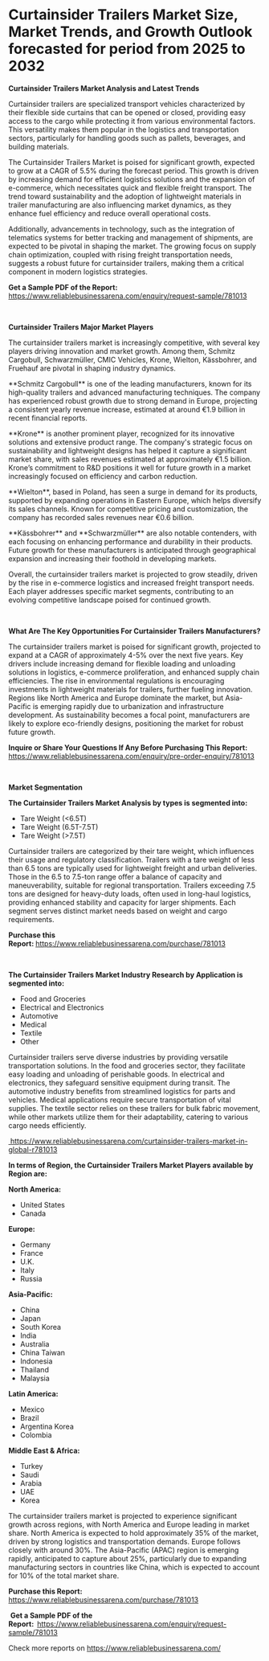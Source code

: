 <p><h1>Curtainsider Trailers Market Size, Market Trends, and Growth Outlook forecasted for period from 2025 to 2032</h1></p><p><strong>Curtainsider Trailers Market Analysis and Latest Trends</strong></p>
<p><p>Curtainsider trailers are specialized transport vehicles characterized by their flexible side curtains that can be opened or closed, providing easy access to the cargo while protecting it from various environmental factors. This versatility makes them popular in the logistics and transportation sectors, particularly for handling goods such as pallets, beverages, and building materials.</p><p>The Curtainsider Trailers Market is poised for significant growth, expected to grow at a CAGR of 5.5% during the forecast period. This growth is driven by increasing demand for efficient logistics solutions and the expansion of e-commerce, which necessitates quick and flexible freight transport. The trend toward sustainability and the adoption of lightweight materials in trailer manufacturing are also influencing market dynamics, as they enhance fuel efficiency and reduce overall operational costs.</p><p>Additionally, advancements in technology, such as the integration of telematics systems for better tracking and management of shipments, are expected to be pivotal in shaping the market. The growing focus on supply chain optimization, coupled with rising freight transportation needs, suggests a robust future for curtainsider trailers, making them a critical component in modern logistics strategies.</p></p>
<p><strong>Get a Sample PDF of the Report:&nbsp;</strong> <a href="https://www.reliablebusinessarena.com/enquiry/request-sample/781013?utm_campaign=2982&utm_medium=2&utm_source=Github&utm_content=ia&utm_term=30032025&utm_id=curtainsider-trailers">https://www.reliablebusinessarena.com/enquiry/request-sample/781013</a></p>
<p>&nbsp;</p>
<p><strong>Curtainsider Trailers Major Market Players</strong></p>
<p><p>The curtainsider trailers market is increasingly competitive, with several key players driving innovation and market growth. Among them, Schmitz Cargobull, Schwarzmüller, CMIC Vehicles, Krone, Wielton, Kässbohrer, and Fruehauf are pivotal in shaping industry dynamics.</p><p>**Schmitz Cargobull** is one of the leading manufacturers, known for its high-quality trailers and advanced manufacturing techniques. The company has experienced robust growth due to strong demand in Europe, projecting a consistent yearly revenue increase, estimated at around €1.9 billion in recent financial reports. </p><p>**Krone** is another prominent player, recognized for its innovative solutions and extensive product range. The company's strategic focus on sustainability and lightweight designs has helped it capture a significant market share, with sales revenues estimated at approximately €1.5 billion. Krone’s commitment to R&D positions it well for future growth in a market increasingly focused on efficiency and carbon reduction.</p><p>**Wielton**, based in Poland, has seen a surge in demand for its products, supported by expanding operations in Eastern Europe, which helps diversify its sales channels. Known for competitive pricing and customization, the company has recorded sales revenues near €0.6 billion.</p><p>**Kässbohrer** and **Schwarzmüller** are also notable contenders, with each focusing on enhancing performance and durability in their products. Future growth for these manufacturers is anticipated through geographical expansion and increasing their foothold in developing markets.</p><p>Overall, the curtainsider trailers market is projected to grow steadily, driven by the rise in e-commerce logistics and increased freight transport needs. Each player addresses specific market segments, contributing to an evolving competitive landscape poised for continued growth.</p></p>
<p>&nbsp;</p>
<p><strong>What Are The Key Opportunities For Curtainsider Trailers Manufacturers?</strong></p>
<p><p>The curtainsider trailers market is poised for significant growth, projected to expand at a CAGR of approximately 4-5% over the next five years. Key drivers include increasing demand for flexible loading and unloading solutions in logistics, e-commerce proliferation, and enhanced supply chain efficiencies. The rise in environmental regulations is encouraging investments in lightweight materials for trailers, further fueling innovation. Regions like North America and Europe dominate the market, but Asia-Pacific is emerging rapidly due to urbanization and infrastructure development. As sustainability becomes a focal point, manufacturers are likely to explore eco-friendly designs, positioning the market for robust future growth.</p></p>
<p><strong>Inquire or Share Your Questions If Any Before Purchasing This Report:</strong> <a href="https://www.reliablebusinessarena.com/enquiry/pre-order-enquiry/781013?utm_campaign=2982&utm_medium=2&utm_source=Github&utm_content=ia&utm_term=30032025&utm_id=curtainsider-trailers">https://www.reliablebusinessarena.com/enquiry/pre-order-enquiry/781013</a></p>
<p>&nbsp;</p>
<p><strong>Market Segmentation</strong></p>
<p><strong>The Curtainsider Trailers Market Analysis by types is segmented into:</strong></p>
<p><ul><li>Tare Weight (<6.5T)</li><li>Tare Weight (6.5T-7.5T)</li><li>Tare Weight (>7.5T)</li></ul></p>
<p><p>Curtainsider trailers are categorized by their tare weight, which influences their usage and regulatory classification. Trailers with a tare weight of less than 6.5 tons are typically used for lightweight freight and urban deliveries. Those in the 6.5 to 7.5-ton range offer a balance of capacity and maneuverability, suitable for regional transportation. Trailers exceeding 7.5 tons are designed for heavy-duty loads, often used in long-haul logistics, providing enhanced stability and capacity for larger shipments. Each segment serves distinct market needs based on weight and cargo requirements.</p></p>
<p><strong>Purchase this Report:&nbsp;</strong><a href="https://www.reliablebusinessarena.com/purchase/781013?utm_campaign=2982&utm_medium=2&utm_source=Github&utm_content=ia&utm_term=30032025&utm_id=curtainsider-trailers">https://www.reliablebusinessarena.com/purchase/781013</a></p>
<p>&nbsp;</p>
<p><strong>The Curtainsider Trailers Market Industry Research by Application is segmented into:</strong></p>
<p><ul><li>Food and Groceries</li><li>Electrical and Electronics</li><li>Automotive</li><li>Medical</li><li>Textile</li><li>Other</li></ul></p>
<p><p>Curtainsider trailers serve diverse industries by providing versatile transportation solutions. In the food and groceries sector, they facilitate easy loading and unloading of perishable goods. In electrical and electronics, they safeguard sensitive equipment during transit. The automotive industry benefits from streamlined logistics for parts and vehicles. Medical applications require secure transportation of vital supplies. The textile sector relies on these trailers for bulk fabric movement, while other markets utilize them for their adaptability, catering to various cargo needs efficiently.</p></p>
<p><a href="https://www.reliablebusinessarena.com/curtainsider-trailers-market-in-global-r781013?utm_campaign=2982&utm_medium=2&utm_source=Github&utm_content=ia&utm_term=30032025&utm_id=curtainsider-trailers">&nbsp;https://www.reliablebusinessarena.com/curtainsider-trailers-market-in-global-r781013</a></p>
<p><strong>In terms of Region, the Curtainsider Trailers Market Players available by Region are:</strong></p>
<p>
    <p> <strong> North America: </strong>
        <ul>
            <li>United States</li>
            <li>Canada</li>
        </ul>
        </p> 
    <p> <strong> Europe: </strong>
        <ul>
            <li>Germany</li>
            <li>France</li>
            <li>U.K.</li>
            <li>Italy</li>
            <li>Russia</li>
        </ul>
        </p> 
    <p> <strong> Asia-Pacific: </strong>
        <ul>
            <li>China</li>
            <li>Japan</li>
            <li>South Korea</li>
            <li>India</li>
            <li>Australia</li>
            <li>China Taiwan</li>
            <li>Indonesia</li>
            <li>Thailand</li>
            <li>Malaysia</li>
        </ul>
        </p> 
    <p> <strong> Latin America: </strong>
        <ul>
            <li>Mexico</li>
            <li>Brazil</li>
            <li>Argentina Korea</li>
            <li>Colombia</li>
        </ul>
        </p> 
    <p> <strong> Middle East & Africa: </strong>
        <ul>
            <li>Turkey</li>
            <li>Saudi</li>
            <li>Arabia</li>
            <li>UAE</li>
            <li>Korea</li>
        </ul>
    </p>
    </p>
<p><p>The curtainsider trailers market is projected to experience significant growth across regions, with North America and Europe leading in market share. North America is expected to hold approximately 35% of the market, driven by strong logistics and transportation demands. Europe follows closely with around 30%. The Asia-Pacific (APAC) region is emerging rapidly, anticipated to capture about 25%, particularly due to expanding manufacturing sectors in countries like China, which is expected to account for 10% of the total market share.</p></p>
<p><strong>Purchase this Report: </strong><a href="https://www.reliablebusinessarena.com/purchase/781013?utm_campaign=2982&utm_medium=2&utm_source=Github&utm_content=ia&utm_term=30032025&utm_id=curtainsider-trailers">https://www.reliablebusinessarena.com/purchase/781013</a></p>
<p>&nbsp;<strong>Get a Sample PDF of the Report:&nbsp;&nbsp;</strong><a href="https://www.reliablebusinessarena.com/enquiry/request-sample/781013?utm_campaign=2982&utm_medium=2&utm_source=Github&utm_content=ia&utm_term=30032025&utm_id=curtainsider-trailers">https://www.reliablebusinessarena.com/enquiry/request-sample/781013</a></p>
<p><strong></strong></p>
<p>Check more reports on <a href="https://www.reliablebusinessarena.com/?utm_campaign=2982&utm_medium=2&utm_source=Github&utm_content=ia&utm_term=30032025&utm_id=curtainsider-trailers">https://www.reliablebusinessarena.com/</a></p>